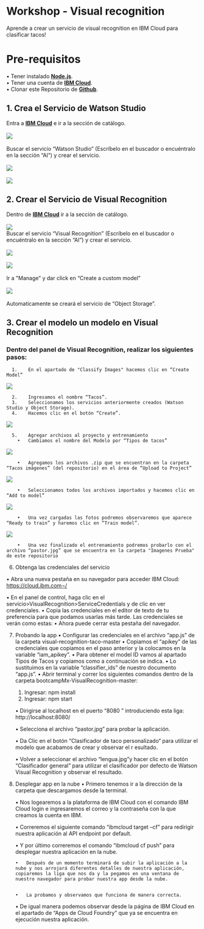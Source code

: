 # Workshop - Visual recognition 
Aprende a crear un servicio de visual recognition en IBM Cloud para clasificar tacos!
# Pre-requisitos
•	Tener instalado [**Node.js**](https://nodejs.org/es/).<br/>
•	Tener una cuenta de [**IBM Cloud**](https://cloud.ibm.com/login).<br/>
•	Clonar este Repositorio de [**Github**](https://github.com/ibmdevadvmx/Visual-Recognition-Taco ).<br/> 
## 1. Crea el Servicio de Watson Studio
Entra a [**IBM Cloud**](https://cloud.ibm.com/) e ir a la sección de catálogo.<br/> <br/>
![](assets/cloud1.png) <br/> <br/>
Buscar el servicio “Watson Studio” (Escríbelo en el buscador o encuéntralo en la sección “AI”) y crear el servicio.<br/><br/>
![](assets/cloud2.png)<br/>
<br/>![](assets/cloud3.png)<br/>
## 2.	Crear el Servicio de Visual Recognition
Dentro de [**IBM Cloud**](https://cloud.ibm.com/) ir a la sección de catálogo.<br/><br/>
![](assets/cloud1.png)<br/>
Buscar el servicio “Visual Recognition” (Escríbelo en el buscador o encuéntralo en la sección “AI”) y crear el servicio.<br/><br/>
![](assets/cloud4.png)<br/><br/>
![](assets/cloud5.png)<br/><br/>
Ir a "Manage” y dar click en “Create a custom model”<br/><br/>
![](assets/cloud6.png)<br/><br/>
Automaticamente se creará el servicio de “Object Storage”.<br/>

## 3.	Crear el modelo un modelo en Visual Recognition
### Dentro del panel de Visual Recognition, realizar los siguientes pasos:
      1.	En el apartado de "Classify Images" hacemos clic en “Create Model”
   ![](assets/cloud7.png)<br/>
   
      2.	Ingresamos el nombre “Tacos”.
      3.	Seleccionamos los servicios anteriormente creados (Watson Studio y Object Storage).
      4.	Hacemos clic en el botón “Create”.
   ![](assets/cloud8.png)<br/> 
   
      5.	Agregar archivos al proyecto y entrenamiento
        •	Cambiamos el nombre del Modelo por “Tipos de tacos”
   ![](assets/cloud9.png)<br/> 
   
        •	Agregamos los archivos .zip que se encuentran en la carpeta “Tacos imágenes” (del repositorio) en el área de “Upload to Project”
   ![](assets/cloud10.png)<br/> 
   
        •	Seleccionamos todos los archivos importados y hacemos clic en “Add to model” 
   ![](assets/cloud11.png)<br/> 

        •	Una vez cargadas las fotos podremos observaremos que aparece “Ready to train” y haremos clic en “Train model”.
   ![](assets/cloud12.png)<br/> 
   
        •	Una vez finalizado el entrenamiento podremos probarlo con el archivo “pastor.jpg” que se encuentra en la carpeta "Imagenes Prueba" de este repositorio

6.	Obtenga las credenciales del servicio

•	Abra una nueva pestaña en su navegador para acceder IBM Cloud: 
https://cloud.ibm.com¬/

•	En el panel de control, haga clic en el servicio>VisualRecognition>ServiceCredentials y de clic en ver credenciales.
•	Copia las credenciales en el editor de texto de tu preferencia para que podamos usarlas más tarde. Las credenciales se verán como estas:
•	Ahora puede cerrar esta pestaña del navegador.

7.	Probando la app 
    •	Configurar las credenciales en el archivo “app.js” de la carpeta visual-recognition-taco-master
    •	Copiamos el “apikey” de las credenciales que copiamos en el paso anterior y la colocamos en la variable “iam_apikey”.
    •	Para obtener el model ID vamos al apartado Tipos de Tacos y copiamos como a continuación se indica.
    •	Lo sustituimos en la variable “classifier_ids” de nuestro documento “app.js”.
      •	Abrir terminal y correr los siguientes comandos dentro de la carpeta bootcampMx-VisualRecognition-master:
      1.	Ingresar: npm install 
      2.	Ingresar: npm start

      •	Dirigirse al localhost en el puerto “8080 ” introduciendo esta liga: http://localhost:8080/ 

      •	Selecciona el archivo “pastor.jpg” para probar la aplicación.

      •	Da Clic en el botón “Clasificador de taco personalizado“ para utilizar el modelo que acabamos de crear y observar el r                          esultado.

      •	Volver a seleccionar el archivo “lengua.jpg”y hacer clic en el botón “Clasificador general” para utilizar el clasificador por defecto de Watson Visual Recognition y observar el resultado.


8.	Desplegar app en la nube 
    •	Primero tenemos ir a la dirección de la carpeta que descargamos desde la terminal.

    •	Nos logearemos a la plataforma de IBM Cloud con el comando IBM Cloud login e ingresaremos el correo y la contraseña con la que creamos la cuenta en IBM.

    •	Correremos el siguiente comando “ibmcloud target –cf” para redirigir nuestra aplicación al API endpoint por default.


    •	Y por último correremos el comando “ibmcloud cf push” para desplegar nuestra aplicación en la nube.



        •	Después de un momento terminará de subir la aplicación a la nube y nos arrojará diferentes detalles de nuestra aplicación, copiaremos la liga que nos da y la pegamos en una ventana de nuestro navegador para probar nuestra app desde la nube.


        •	La probamos y observamos que funciona de manera correcta.

    •	De igual manera podemos observar desde la página de IBM Cloud en el apartado de “Apps de Cloud Foundry” que ya se encuentra en ejecución nuestra aplicación.
